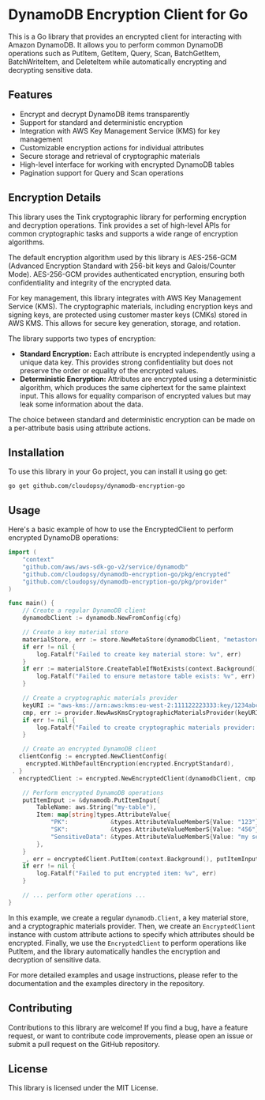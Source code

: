 # DynamoDB Encryption Client for Go

This is a Go library that provides an encrypted client for interacting with Amazon DynamoDB. It allows you to perform common DynamoDB operations such as PutItem, GetItem, Query, Scan, BatchGetItem, BatchWriteItem, and DeleteItem while automatically encrypting and decrypting sensitive data.

## Features

- Encrypt and decrypt DynamoDB items transparently
- Support for standard and deterministic encryption
- Integration with AWS Key Management Service (KMS) for key management
- Customizable encryption actions for individual attributes
- Secure storage and retrieval of cryptographic materials
- High-level interface for working with encrypted DynamoDB tables
- Pagination support for Query and Scan operations

## Encryption Details

This library uses the Tink cryptographic library for performing encryption and decryption operations. Tink provides a set of high-level APIs for common cryptographic tasks and supports a wide range of encryption algorithms.

The default encryption algorithm used by this library is AES-256-GCM (Advanced Encryption Standard with 256-bit keys and Galois/Counter Mode). AES-256-GCM provides authenticated encryption, ensuring both confidentiality and integrity of the encrypted data.

For key management, this library integrates with AWS Key Management Service (KMS). The cryptographic materials, including encryption keys and signing keys, are protected using customer master keys (CMKs) stored in AWS KMS. This allows for secure key generation, storage, and rotation.

The library supports two types of encryption:

- **Standard Encryption:** Each attribute is encrypted independently using a unique data key. This provides strong confidentiality but does not preserve the order or equality of the encrypted values.
- **Deterministic Encryption:** Attributes are encrypted using a deterministic algorithm, which produces the same ciphertext for the same plaintext input. This allows for equality comparison of encrypted values but may leak some information about the data.

The choice between standard and deterministic encryption can be made on a per-attribute basis using attribute actions.

## Installation

To use this library in your Go project, you can install it using go get:

```shell
go get github.com/cloudopsy/dynamodb-encryption-go
```

## Usage

Here's a basic example of how to use the EncryptedClient to perform encrypted DynamoDB operations:

```go
import (
    "context"
    "github.com/aws/aws-sdk-go-v2/service/dynamodb"
    "github.com/cloudopsy/dynamodb-encryption-go/pkg/encrypted"
    "github.com/cloudopsy/dynamodb-encryption-go/pkg/provider"
)

func main() {
    // Create a regular DynamoDB client
    dynamodbClient := dynamodb.NewFromConfig(cfg)

    // Create a key material store
    materialStore, err := store.NewMetaStore(dynamodbClient, "metastore-table")
    if err != nil {
        log.Fatalf("Failed to create key material store: %v", err)
    }
    if err := materialStore.CreateTableIfNotExists(context.Background()); err != nil {
        log.Fatalf("Failed to ensure metastore table exists: %v", err)
    }

    // Create a cryptographic materials provider
    keyURI := "aws-kms://arn:aws:kms:eu-west-2:111122223333:key/1234abcd-12ab-34cd-56ef-1234567890ab"
    cmp, err := provider.NewAwsKmsCryptographicMaterialsProvider(keyURI, nil, materialStore)
    if err != nil {
        log.Fatalf("Failed to create cryptographic materials provider: %v", err)
    }

    // Create an encrypted DynamoDB client
   clientConfig := encrypted.NewClientConfig(
     encrypted.WithDefaultEncryption(encrypted.EncryptStandard),
 . }
   encryptedClient := encrypted.NewEncryptedClient(dynamodbClient, cmp, attributeActions)

    // Perform encrypted DynamoDB operations
    putItemInput := &dynamodb.PutItemInput{
        TableName: aws.String("my-table"),
        Item: map[string]types.AttributeValue{
            "PK":            &types.AttributeValueMemberS{Value: "123"},
            "SK":            &types.AttributeValueMemberS{Value: "456"},
            "SensitiveData": &types.AttributeValueMemberS{Value: "my secret data"},
        },
    }
    _, err = encryptedClient.PutItem(context.Background(), putItemInput)
    if err != nil {
        log.Fatalf("Failed to put encrypted item: %v", err)
    }

    // ... perform other operations ...
}
```

In this example, we create a regular `dynamodb.Client`, a key material store, and a cryptographic materials provider. Then, we create an `EncryptedClient` instance with custom attribute actions to specify which attributes should be encrypted. Finally, we use the `EncryptedClient` to perform operations like PutItem, and the library automatically handles the encryption and decryption of sensitive data.

For more detailed examples and usage instructions, please refer to the documentation and the examples directory in the repository.

## Contributing

Contributions to this library are welcome! If you find a bug, have a feature request, or want to contribute code improvements, please open an issue or submit a pull request on the GitHub repository.

## License

This library is licensed under the MIT License.
